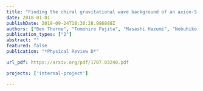 ```yaml
---
title: "Finding the chiral gravitational wave background of an axion-S U (2) inflationary model using CMB observations and laser interferometers"
date: 2018-01-01
publishDate: 2019-09-24T18:30:28.986888Z
authors: ["Ben Thorne", "Tomohiro Fujita", "Masashi Hazumi", "Nobuhiko Katayama", "Eiichiro Komatsu", "Maresuke Shiraishi"]
publication_types: ["2"]
abstract: ""
featured: false
publication: "*Physical Review D*"

url_pdf: https://arxiv.org/pdf/1707.03240.pdf

projects: ['internal-project']

---
```


